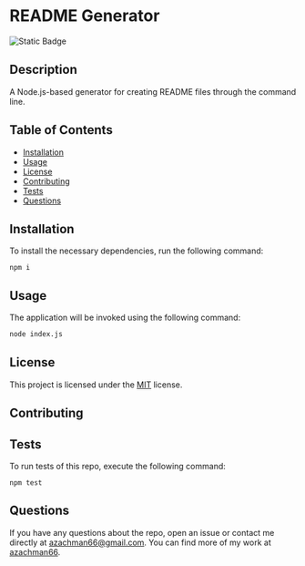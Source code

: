 # README Generator

  ![Static Badge](https://img.shields.io/badge/license-MIT-blue)

## Description

A Node.js-based generator for creating README files through the command line.

## Table of Contents
  - [Installation](#installation)
  - [Usage](#usage)
  - [License](#license)
  - [Contributing](#contributing)
  - [Tests](#tests)
  - [Questions](#questions)

## Installation
  To install the necessary dependencies, run the following command:
  ```
  npm i
  ```

## Usage

The application will be invoked using the following command:

```bash
node index.js
```

## License

This project is licensed under the [MIT](https://choosealicense.com/licenses/MIT/) license.


## Contributing
  

## Tests
 To run tests of this repo, execute the following command:
  ```
  npm test
  ```

  
  ## Questions
  If you have any questions about the repo, open an issue or contact me directly at [azachman66@gmail.com](mailto:azachman66@gmail.com).
  You can find more of my work at [azachman66](https://github.com/azachman66).
